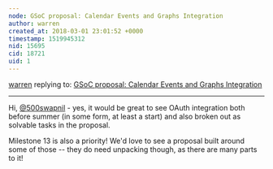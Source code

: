 ```yaml
---
node: GSoC proposal: Calendar Events and Graphs Integration
author: warren
created_at: 2018-03-01 23:01:52 +0000
timestamp: 1519945312
nid: 15695
cid: 18721
uid: 1
---
```




[warren](../profile/warren) replying to: [GSoC proposal: Calendar Events and Graphs Integration](../notes/500swapnil/02-07-2018/social-media-integration)

----
Hi, [@500swapnil](/profile/500swapnil) - yes, it would be great to see OAuth integration both before summer (in some form, at least a start) and also broken out as solvable tasks in the proposal. 

Milestone 13 is also a priority! We'd love to see a proposal built around some of those -- they do need unpacking though, as there are many parts to it!